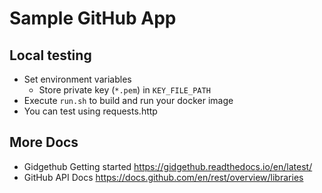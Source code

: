 Sample GitHub App
=================

## Local testing
- Set environment variables
  - Store private key (`*.pem`) in `KEY_FILE_PATH`
- Execute `run.sh` to build and run your docker image
- You can test using requests.http

## More Docs
- Gidgethub Getting started https://gidgethub.readthedocs.io/en/latest/
- GitHub API Docs https://docs.github.com/en/rest/overview/libraries
